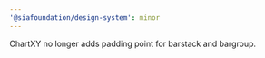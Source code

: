```yaml
---
'@siafoundation/design-system': minor
---
```


ChartXY no longer adds padding point for barstack and bargroup.
